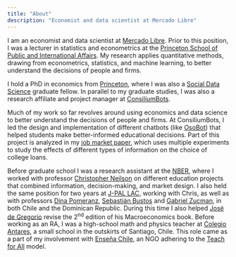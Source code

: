 ```yaml
---
title: "About"
description: "Economist and data scientist at Mercado Libre"
---
```


I am an economist and data scientist at [Mercado Libre](https://investor.mercadolibre.com/about-meli).
Prior to this position, I was a lecturer in statistics and econometrics at the [Princeton School of Public and International Affairs](https://spia.princeton.edu/). 
My research applies quantitative methods, drawing from econometrics, statistics, and machine learning, to better understand the decisions of people and firms.

I hold a PhD in economics from [Princeton](https://irs.princeton.edu/people/alvaro-carril), where I was also a [Social Data Science](https://ddss.princeton.edu/people/graduate-fellows-social-data-science) graduate fellow.
In parallel to my graduate studies, I was also a research affiliate and project manager at [ConsiliumBots](https://www.consiliumbots.com/team).

Much of my work so far revolves around using economics and data science to better understand the decisions of people and firms. At ConsiliumBots, I led the design and implementation of different chatbots (like [OsoBot](https://yopuedoser.educacionbogota.edu.co/es/osobot-0)) that helped students make better-informed educational decisions. Part of this project is analyzed in my [job market paper](/carril_jmp.pdf), which uses multiple experiments to study the effects of different types of information on the choice of college loans.

Before graduate school I was a research assistant at the [NBER](http://www.nber.org/), where I worked with professor [Christopher Neilson](https://christopherneilson.github.io/) on different education projects that combined information, decision-making, and market design.
I also held the same position for two years at [J-PAL LAC](https://www.povertyactionlab.org/lac), working with Chris, as well as with professors [Dina Pomeranz](https://www.econ.uzh.ch/en/people/faculty/pomeranz.html), [Sebastián Bustos](https://growthlab.cid.harvard.edu/people/sebastian-bustos) and [Gabriel Zucman](http://gabriel-zucman.eu/), in both Chile and the Dominican Republic.
During this time I also helped [José de Gregorio](http://degregorio.cl/) revise the 2<sup>nd</sup> edition of his Macroeconomics book.
Before working as an RA, I was a high-school math and physics teacher at [Colegio Antares](http://www.colegioantares.cl/), a small school in the outskirts of Santiago, Chile. This role came as a part of my involvement with [Enseña Chile](https://www.ensenachile.cl/), an NGO adhering to the [Teach for All](http://teachforall.org/) model.
